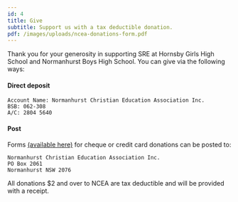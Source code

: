 ```yaml
---
id: 4
title: Give
subtitle: Support us with a tax deductible donation.
pdf: /images/uploads/ncea-donations-form.pdf
---
```

Thank you for your generosity in supporting SRE at Hornsby Girls High School and Normanhurst Boys High School. You can give via the following ways:

#### Direct deposit

```
Account Name: Normanhurst Christian Education Association Inc.
BSB: 062-308
A/C: 2804 5640
```

#### Post

Forms [(available here)](#DONATE_FORM) for cheque or credit card donations can be posted to:

```
Normanhurst Christian Education Association Inc.
PO Box 2061
Normanhurst NSW 2076
```

All donations $2 and over to NCEA are tax deductible and will be provided with a receipt.
